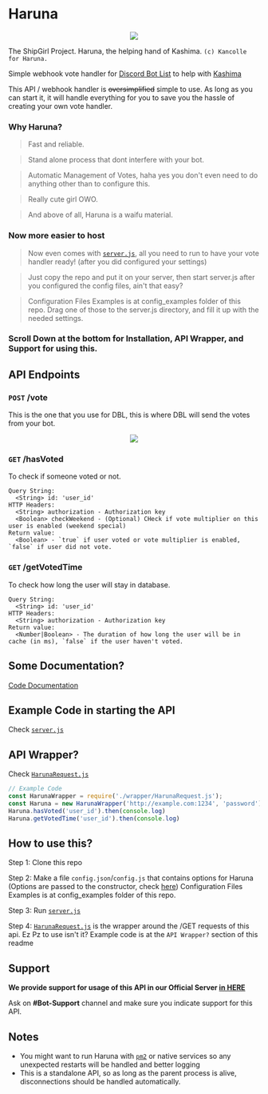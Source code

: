# Haruna
<p align="center">
  <img src="https://vignette.wikia.nocookie.net/kancolle/images/6/61/Haruna_Shopping_Full.png/revision/latest/">
</p>

The ShipGirl Project. Haruna, the helping hand of Kashima. `(c) Kancolle for Haruna.`

Simple webhook vote handler for [Discord Bot List](https://discordbots.org/) to help with [Kashima](https://discordbots.org/bot/424137718961012737)

This API / webhook handler is ~~oversimplified~~ simple to use. As long as you can start it, it will handle everything for you to save you the hassle of creating your own vote handler.

### Why Haruna?

> Fast and reliable.

> Stand alone process that dont interfere with your bot.

> Automatic Management of Votes, haha yes you don't even need to do anything other than to configure this.

> Really cute girl OWO.

> And above of all, Haruna is a waifu material.

### Now more easier to host
> Now even comes with [`server.js`](https://github.com/deivu/haruna/blob/master/server.js), all you need to run to have your vote handler ready! (after you did configured your settings)

> Just copy the repo and put it on your server, then start server.js after you configured the config files, ain't that easy?

> Configuration Files Examples is at config_examples folder of this repo. Drag one of those to the server.js directory, and fill it up with the needed settings.

### Scroll Down at the bottom for Installation, API Wrapper, and Support for using this.

## API Endpoints
### `POST` /vote
This is the one that you use for DBL, this is where DBL will send the votes from your bot.

<p align="center">
  <img src="https://i.imgur.com/fBhIdVC.jpg">
</p>

### `GET` /hasVoted
To check if someone voted or not.
```
Query String:
  <String> id: 'user_id'
HTTP Headers:
  <String> authorization - Authorization key
  <Boolean> checkWeekend - (Optional) CHeck if vote multiplier on this user is enabled (weekend special)
Return value:
  <Boolean> - `true` if user voted or vote multiplier is enabled, `false` if user did not vote.
```

### `GET` /getVotedTime
To check how long the user will stay in database.
```
Query String:
  <String> id: 'user_id'
HTTP Headers:
  <String> authorization - Authorization key
Return value:
  <Number|Boolean> - The duration of how long the user will be in cache (in ms), `false` if the user haven't voted.
```

## Some Documentation?
[Code Documentation](https://deivu.github.io/Haruna?api)

## Example Code in starting the API
Check [`server.js`](https://github.com/deivu/haruna/blob/master/server.js)

## API Wrapper?
Check [`HarunaRequest.js`](https://github.com/Deivu/Haruna/blob/master/wrapper/HarunaRequest.js)
```js
// Example Code
const HarunaWrapper = require('./wrapper/HarunaRequest.js');
const Haruna = new HarunaWrapper('http://example.com:1234', 'password')
Haruna.hasVoted('user_id').then(console.log)
Haruna.getVotedTime('user_id').then(console.log)
```

## How to use this?
Step 1: Clone this repo

Step 2: Make a file `config.json`/`config.js` that contains options for Haruna (Options are passed to the constructor, check [here](https://deivu.github.io/Haruna?api)) Configuration Files Examples is at config_examples folder of this repo.

Step 3: Run [`server.js`](https://github.com/deivu/haruna/blob/master/server.js)

Step 4: [`HarunaRequest.js`](https://github.com/Deivu/Haruna/blob/master/wrapper/HarunaRequest.js) is the wrapper around the /GET requests of this api. Ez Pz to use isn't it? Example code is at the `API Wrapper?` section of this readme


## Support
**We provide support for usage of this API in our Official Server [in HERE](https://discordapp.com/invite/FVqbtGu)**

Ask on **#Bot-Support** channel and make sure you indicate support for this API.

## Notes
* You might want to run Haruna with [`pm2`](http://pm2.keymetrics.io/) or native services so any unexpected restarts will be handled and better logging
* This is a standalone API, so as long as the parent process is alive, disconnections should be handled automatically.
